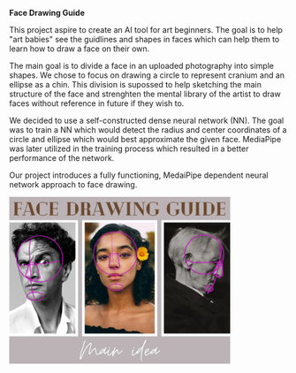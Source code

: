 **Face Drawing Guide**

This project aspire to create an AI tool for art beginners. The goal is to help "art babies" see the guidlines and shapes in faces which can help them to learn how to draw a face on their own.

The main goal is to divide a face in an uploaded photography into simple shapes. We chose to focus on drawing a circle to represent cranium and an ellipse as a chin. This division is supossed to help sketching the main structure of the face and strenghten the mental library of the artist to draw faces without reference in future if they wish to.

We decided to use a self-constructed dense neural network (NN). The goal was to train a NN which would detect the radius and center coordinates of a circle and ellipse which would best approximate the given face. MediaPipe was later utilized in the training process which resulted in a better performance of the network.

Our project introduces a fully functioning, MedaiPipe dependent neural network approach to face drawing.

<img src="Img/01.png" width="400">

